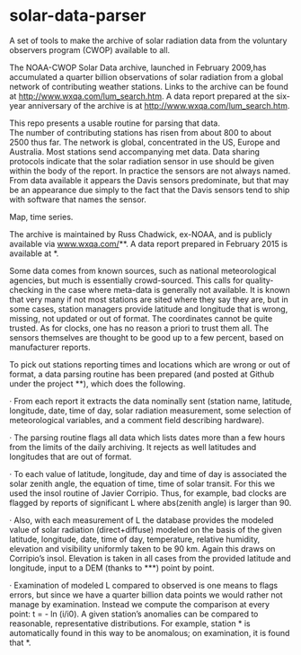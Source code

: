 # solar-data-parser
A set of tools to make the archive of solar radiation data from the voluntary observers program (CWOP) available to all.

The NOAA-CWOP Solar Data archive, launched in February 2009,has accumulated a quarter billion observations of solar radiation from a global network of contributing weather stations.  Links to the archive can be found at http://www.wxqa.com/lum_search.htm.  A data report prepared at the six-year anniversary of the archive is at http://www.wxqa.com/lum_search.htm.

This repo presents a usable routine for parsing that data.  
The number of contributing stations has risen from about 800 to about 2500 thus far.  The network is global, concentrated in the US, Europe and Australia.  Most stations send accompanying met data.  Data sharing protocols indicate that the solar radiation sensor in use should be given within the body of the report.  In practice the sensors are not always named.  From data available it appears the Davis sensors predominate, but that may be an appearance due simply to the fact that the Davis sensors tend to ship with software that names the sensor.
 
Map, time series.
 
The archive is maintained by Russ Chadwick, ex-NOAA, and is publicly available via www.wxqa.com/**.  A data report prepared in February 2015 is available at *.
 
Some data comes from known sources, such as national meteorological agencies, but much is essentially crowd-sourced.  This calls for quality-checking in the case where meta-data is generally not available.  It is known that very many if not most stations are sited where they say they are, but in some cases, station managers provide latitude and longitude that is wrong, missing, not updated or out of format.  The coordinates cannot be quite trusted.    As for clocks, one has no reason a priori to trust them all.  The sensors themselves are thought to be good up to a few percent, based on manufacturer reports. 
 
To pick out stations reporting times and locations which are wrong or out of format, a data parsing routine has been prepared (and posted at Github under the project **), which does the following. 
 
·         From each report it extracts the data nominally sent (station name, latitude, longitude, date, time of day, solar radiation measurement, some selection of meteorological variables, and a comment field describing hardware).

·         The parsing routine flags all data which lists dates more than a few hours from the limits of the daily archiving.  It rejects as well latitudes and longitudes that are out of format.

·         To each value of latitude, longitude, day and time of day is associated the solar zenith angle, the equation of time, time of solar transit.   For this we used the insol routine of Javier Corripio.  Thus, for example, bad clocks are flagged by reports of significant L where abs(zenith angle) is larger than 90.

·         Also, with each measurement of L the database provides the modeled value of solar radiation (direct+diffuse) modeled on the basis of the given latitude, longitude, date, time of day, temperature, relative humidity, elevation and visibility uniformly taken to be 90 km.  Again this draws on Corripio’s insol.  Elevation is taken in all cases from the provided latitude and longitude, input to a DEM (thanks to ***) point by point.

·         Examination of modeled L compared to observed is one means to flags errors, but since we have a quarter billion data points we would rather not manage by examination.  Instead we compute the comparison at every point:  t = - ln (i/i0).   A given station’s anomalies can be compared to reasonable, representative distributions.  For example, station * is automatically found in this way to be anomalous; on examination, it is found that *.

 
